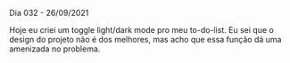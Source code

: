 Dia 032 - 26/09/2021

Hoje eu criei um toggle light/dark mode pro meu to-do-list. Eu sei que o design do projeto não é dos melhores, mas acho que essa função dá uma amenizada no problema.